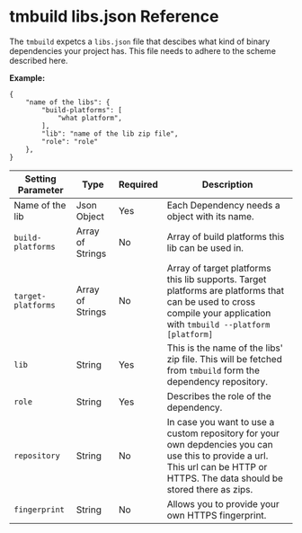 # tmbuild libs.json Reference

The `tmbuild` expetcs a `libs.json` file that descibes what kind of binary dependencies your project has. This file needs to adhere to the scheme described here. 

**Example:**

```
{
    "name of the libs": {
        "build-platforms": [
            "what platform",
        ],
        "lib": "name of the lib zip file",
        "role": "role"
    },
}
```

| Setting Parameter  | Type             | Required | Description                                                  |
| ------------------ | ---------------- | -------- | ------------------------------------------------------------ |
| Name of the lib    | Json Object      | Yes      | Each Dependency needs a object with its name.                |
| `build-platforms`  | Array of Strings | No       | Array of build platforms this lib can be used in.            |
| `target-platforms` | Array of Strings | No       | Array of target platforms this lib supports. Target platforms are platforms that can be used to cross compile your application with `tmbuild --platform [platform]` |
| `lib`              | String           | Yes      | This is the name of the libs' zip file. This will be fetched from `tmbuild` form the dependency repository. |
| `role`             | String           | Yes      | Describes the role of the dependency.                        |
| `repository`       | String           | No       | In case you want to use a custom repository for your own depdencies you can use this to provide a url. This url can be HTTP or HTTPS. The data should be stored there as zips. |
| `fingerprint`      | String           | No       | Allows you to provide your own HTTPS fingerprint.            |